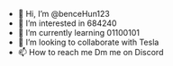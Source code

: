 - 👋 Hi, I’m @benceHun123
- 👀 I’m interested in 684240
- 🌱 I’m currently learning 01100101
- 💞️ I’m looking to collaborate with Tesla
- 📫 How to reach me Dm me on Discord

<!---
benceHun123/benceHun123 is a ✨ special ✨ repository because its `README.md` (this file) appears on your GitHub profile.
You can click the Preview link to take a look at your changes.
--->

